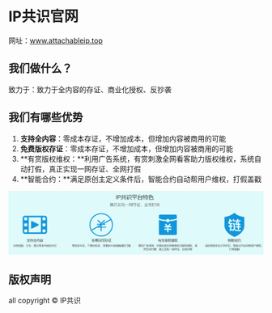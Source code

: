 # IP共识官网

网址：www.attachableip.top



## 我们做什么？

致力于：致力于全内容的存证、商业化授权、反抄袭



## 我们有哪些优势

1. **支持全内容**：零成本存证，不增加成本，但增加内容被商用的可能
2. **免费版权存证**：零成本存证，不增加成本，但增加内容被商用的可能
3. **有赏版权维权：**利用广告系统，有赏刺激全网看客助力版权维权，系统自动打假，真正实现一网存证、全网打假
4. **智能合约：**满足原创主定义条件后，智能合约自动帮用户维权，打假盖戳

![1565845345685](mdimg/strength.png)



## 版权声明

all copyright © IP共识

